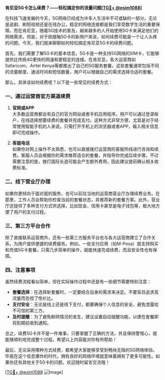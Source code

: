 **肯尼亚5G卡怎么续费？——轻松搞定你的流量问题[[TG💪+ @esim1088](https://t.me/s/esim1088)]**

在科技飞速发展的今天，5G网络已经成为许多人生活中不可或缺的一部分。无论是追剧、刷短视频还是在线办公，稳定的网络连接都是我们享受数字生活的重要保障。而在肯尼亚，随着5G技术的普及，越来越多的人开始使用5G卡来满足他们的网络需求。但是，对于刚接触5G卡的新用户来说，如何续费可能是一个让人头疼的问题。今天，我们就来聊聊如何轻松搞定肯尼亚5G卡的续费问题。

首先，我们需要了解5G卡的基本信息。5G卡是一种支持5G网络的SIM卡，它能够提供比传统4G更快的网速和更稳定的连接。在肯尼亚，各大运营商如Safaricom、Airtel Kenya等都推出了自己的5G服务套餐。这些套餐通常包括不同的流量额度、通话时间和短信数量，用户可以根据自己的需求选择合适的套餐。

那么，具体该如何续费呢？以下是一些常见的续费方式：

### 一、通过运营商官方渠道续费

1. **官网或APP**  
   大多数运营商都会有自己的官方网站或者手机应用程序。用户可以通过登录账户，在线选择想要续费的套餐并完成支付。这种方式非常方便，尤其是对于经常使用智能手机的人来说。只需打开手机上的浏览器或者APP，输入相关信息即可完成操作。

2. **客服电话**  
   如果你对网上操作不太熟悉，也可以直接拨打运营商的客服热线进行咨询和续费。客服人员会根据你的需求推荐适合的套餐，并指导你完成后续步骤。不过需要注意的是，拨打国际长途可能会产生额外费用，因此建议提前确认相关收费标准。

### 二、线下营业厅办理

如果你更倾向于面对面的服务，也可以前往当地的运营商营业厅办理续费业务。在那里，工作人员会帮助你检查当前的套餐状态，并推荐新的套餐方案。此外，营业厅还提供了多种支付方式供选择，比如现金、信用卡甚至是电子钱包等，极大地方便了用户的支付过程。

### 三、第三方平台合作

除了直接联系运营商外，还有一些第三方服务平台也与各大运营商建立了合作关系，为用户提供便捷的续费服务。例如，一些支付应用（如M-Pesa）就支持购买和充值5G卡套餐。只需几步简单的操作，就能快速完成续费，而且安全性也有保障。

### 四、注意事项

虽然续费流程看似简单，但在实际操作过程中还是有一些细节需要特别注意：

- **套餐选择**：在选择新套餐时，一定要结合自身的需求来决定。不要盲目追求高流量而忽视了性价比。
- **支付安全**：无论是线上还是线下支付，都要确保个人信息的安全，避免泄露给不可信的第三方。
- **及时提醒**：为了避免断网情况的发生，建议设置自动提醒功能，以便在套餐即将到期前收到通知。

总之，续费5G卡并不是一件难事，只要掌握了正确的方法，并且保持警惕心，就能够顺利地完成整个过程。希望以上内容能对你有所帮助！

最后，无论采用哪种方式续费，都希望大家能够享受到畅快无阻的5G网络体验。毕竟在这个信息爆炸的时代，拥有良好的网络环境就意味着拥有了更多可能性。如果你还有其他关于5G卡的问题，欢迎随时留言交流哦！

[[TG💪+ @esim1088](https://t.me/s/esim1088) ![Image](https://i.postimg.cc/4NQfJmqS/Snipaste-2025-05-13-00-14-12.png)]